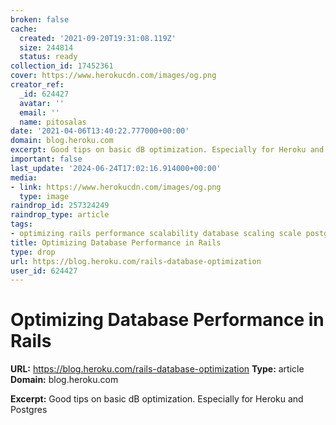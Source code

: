 ```yaml
---
broken: false
cache:
  created: '2021-09-20T19:31:08.119Z'
  size: 244814
  status: ready
collection_id: 17452361
cover: https://www.herokucdn.com/images/og.png
creator_ref:
  _id: 624427
  avatar: ''
  email: ''
  name: pitosalas
date: '2021-04-06T13:40:22.777000+00:00'
domain: blog.heroku.com
excerpt: Good tips on basic dB optimization. Especially for Heroku and Postgres
important: false
last_update: '2024-06-24T17:02:16.914000+00:00'
media:
- link: https://www.herokucdn.com/images/og.png
  type: image
raindrop_id: 257324249
raindrop_type: article
tags:
- optimizing rails performance scalability database scaling scale postgres
title: Optimizing Database Performance in Rails
type: drop
url: https://blog.heroku.com/rails-database-optimization
user_id: 624427
---
```


# Optimizing Database Performance in Rails

**URL:** https://blog.heroku.com/rails-database-optimization
**Type:** article
**Domain:** blog.heroku.com

**Excerpt:** Good tips on basic dB optimization. Especially for Heroku and Postgres
